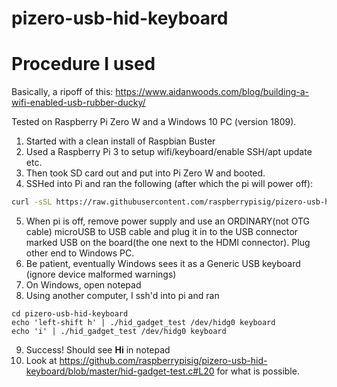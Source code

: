 # pizero-usb-hid-keyboard

# Procedure I used

Basically, a ripoff of this: https://www.aidanwoods.com/blog/building-a-wifi-enabled-usb-rubber-ducky/

Tested on Raspberry Pi Zero W and a Windows 10 PC (version 1809).

1. Started with a clean install of Raspbian Buster
2. Used a Raspberry Pi 3 to setup wifi/keyboard/enable SSH/apt update etc.
3. Then took SD card out and put into Pi Zero W and booted.
4. SSHed into Pi and ran the following (after which the pi will power off):

```sh
curl -sSL https://raw.githubusercontent.com/raspberrypisig/pizero-usb-hid-keyboard/master/install.sh | sudo bash -
```
5. When pi is off, remove power supply and use an ORDINARY(not OTG cable) microUSB to USB cable and plug it in to the USB connector marked
USB on the board(the one next to the HDMI connector). Plug other end to Windows PC.
6. Be patient, eventually Windows sees it as a Generic USB keyboard (ignore device malformed warnings)
7. On Windows, open notepad
8. Using another computer, I ssh'd into pi and ran 

```
cd pizero-usb-hid-keyboard
echo 'left-shift h' | ./hid_gadget_test /dev/hidg0 keyboard
echo 'i' | ./hid_gadget_test /dev/hidg0 keyboard
```
9. Success! Should see **Hi** in notepad
10. Look at https://github.com/raspberrypisig/pizero-usb-hid-keyboard/blob/master/hid-gadget-test.c#L20 for what is possible.
